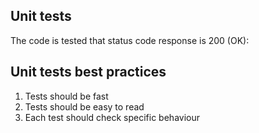 ## Unit tests

The code is tested that status code response is 200 (OK):


## Unit tests best practices

1. Tests should be fast
2. Tests should be easy to read
3. Each test should check specific behaviour